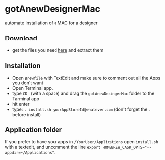 # gotAnewDesignerMac
automate installation of a MAC for a designer

## Download
- get the files you need [here](https://github.com/meodai/gotAnewDesignerMac/archive/master.zip) and extract them

## Installation
- Open `Brewfile` with TextEdit and make sure to comment out all the Apps you don't want
- Open Terminal app.
- type `CD ` (with a space) and drag the `gotAnewDesingerMac` folder to the Tarminal app
- hit enter
- type: `. install.sh yourAppStoreId@whatever.com` (don't forget the `.` before install)

## Application folder
If you prefer to have your apps in `/YourUser/Applications` open `install.sh` with a textedit,
and uncomment the line `export HOMEBREW_CASK_OPTS="--appdir=~/Applications"`.


